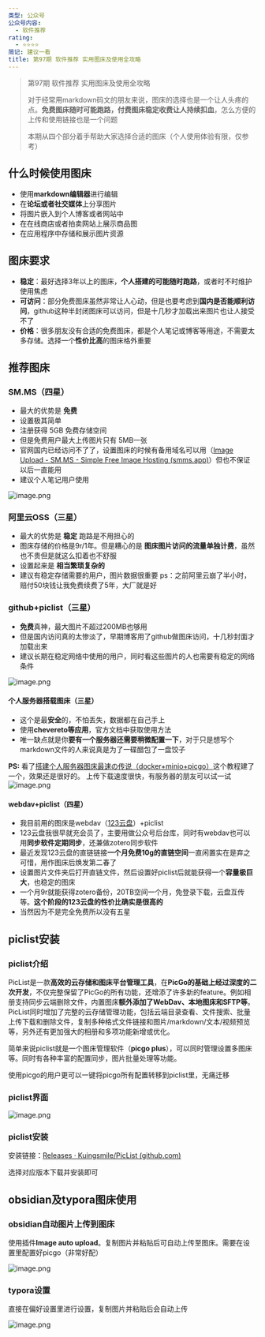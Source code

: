 ```yaml
---
类型: 公众号
公众号内容:
  - 软件推荐
rating:
  - ⭐⭐⭐⭐
简记: 建议一看
title: 第97期 软件推荐 实用图床及使用全攻略
---
```

> 第97期 软件推荐 实用图床及使用全攻略
> 
> 对于经常用markdown码文的朋友来说，图床的选择也是一个让人头疼的点。**免费图床随时可能跑路，付费图床稳定收费让人持续扣血**，怎么方便的上传和使用链接也是一个问题
> 
> 本期从四个部分着手帮助大家选择合适的图床（个人使用体验有限，仅参考）

## 什么时候使用图床
- 使用**markdown编辑器**进行编辑
- 在**论坛或者社交媒体**上分享图片
- 将图片嵌入到个人博客或者网站中
- 在在线商店或者拍卖网站上展示商品图
- 在应用程序中存储和展示图片资源
## 图床要求
- **稳定**：最好选择3年以上的图床，**个人搭建的可能随时跑路**，或者时不时维护使用焦虑
- **可访问**：部分免费图床虽然非常让人心动，但是也要考虑到**国内是否能顺利访问**，github这种半封闭图床可以访问，但是十几秒才加载出来图片也让人接受不了
- **价格**：很多朋友没有合适的免费图床，都是个人笔记或博客等用途，不需要太多存储。选择一个**性价比高**的图床格外重要
## 推荐图床

### SM.MS（四星）
- 最大的优势是 **免费**
- 设置极其简单
- 注册获得 5GB 免费存储空间
- 但是免费用户最大上传图片只有 5MB一张
- 官网国内已经访问不了了，设置图床的时候有备用域名可以用（[Image Upload - SM.MS - Simple Free Image Hosting (smms.app)](https://smms.app/)）但也不保证以后一直能用
- 建议个人笔记用户使用

![image.png](https://vip.123pan.cn/1813062489//7%20pic/202410182308220.png)

### 阿里云OSS（三星）
- 最大的优势是 **稳定** 跑路是不用担心的
- 图床存储的价格是9r/1年。但是糟心的是 **图床图片访问的流量单独计费**，虽然也不贵但是就这么扣着也不舒服
- 设置起来是 **相当繁琐复杂的**
- 建议有稳定存储需要的用户，图片数据很重要
ps：之前阿里云崩了半小时，赔付50块钱让我免费续费了5年，大厂就是好
### github+piclist（三星）
- **免费**真神，最大图片不超过200MB也够用
- 但是国内访问真的太惨淡了，早期博客用了github做图床访问，十几秒封面才加载出来
- 建议长期在稳定网络中使用的用户，同时看这些图片的人也需要有稳定的网络条件

![image.png](https://vip.123pan.cn/1813062489//7%20pic/202410182307709.png)


#### 个人服务器搭载图床（三星）
- 这个是最**安全**的，不怕丢失，数据都在自己手上
- 使用**chevereto等应用**，官方文档中获取使用方法
- 唯一缺点就是你**要有一个服务器还需要稍微配置一下**，对于只是想写个markdown文件的人来说真是为了一碟醋包了一盘饺子

**PS:**
看了[搭建个人服务器图床最速の传说（docker+minio+picgo）](https://blog.csdn.net/qq_59622162/article/details/132522323)这个教程建了一个，效果还是很好的。
上传下载速度很快，有服务器的朋友可以试一试
![image.png](https://vip.123pan.cn/1813062489//7%20pic/202410201737949.png)



#### webdav+piclist（四星）
- 我目前用的图床是webdav（[123云盘](https://www.123pan.com/)）+piclist
- 123云盘我很早就充会员了，主要用做公众号后台库，同时有webdav也可以用**同步软件定期同步**，还兼做zotero同步软件
- 最近发现123云盘的直链链接**一个月免费10g的直链空间**一直闲置实在是弃之可惜，用作图床后焕发第二春了
- 设置图片文件夹后打开直链文件，然后设置好piclist后就能获得一个**容量极巨大**，也稳定的图床
- 一个月9r就能获得zotero备份，20TB空间一个月，免登录下载，云盘互传等。**这个阶段的123云盘的性价比确实是很高的**
- 当然因为不是完全免费所以没有五星

## piclist安装

### piclist介绍

PicList是一款**高效的云存储和图床平台管理工具**，在**PicGo的基础上经过深度的二次开发**，不仅完整保留了PicGo的所有功能，还增添了许多新的feature。例如相册支持同步云端删除文件，内置图床**额外添加了WebDav、本地图床和SFTP等**。PicList同时增加了完整的云存储管理功能，包括云端目录查看、文件搜索、批量上传下载和删除文件，复制多种格式文件链接和图片/markdown/文本/视频预览等，另外还有更加强大的相册和多项功能新增或优化。

简单来说piclist就是一个图床管理软件（**picgo plus**），可以同时管理设置多图床等。同时有各种丰富的配置同步，图片批量处理等功能。

使用picgo的用户更可以一键将picgo所有配置转移到piclist里，无痛迁移

### piclist界面
![image.png](https://vip.123pan.cn/1813062489//7%20pic/202410182313837.png)

### piclist安装

安装链接：[Releases · Kuingsmile/PicList (github.com)](https://github.com/Kuingsmile/PicList/releases)

选择对应版本下载并安装即可

## obsidian及typora图床使用

### obsidian自动图片上传到图床

使用插件**Image auto upload**。复制图片并粘贴后可自动上传至图床。需要在设置里配置好picgo（非常好配）

![image.png](https://vip.123pan.cn/1813062489//7%20pic/202410182315550.png)


### typora设置

直接在偏好设置里进行设置，复制图片并粘贴后会自动上传


![image.png](https://vip.123pan.cn/1813062489//7%20pic/202410182326996.png)
